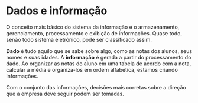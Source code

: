 # Dados e informação

O conceito mais básico do sistema da informação é o armazenamento, gerenciamento, processamento e exibição de informações. Quase todo, senão todo sistema eletrônico, pode ser classificado assim.

**Dado** é tudo aquilo que se sabe sobre algo, como as notas dos alunos, seus nomes e suas idades.
A **informação** é gerada a partir do processamento do dado. Ao organizar as notas do aluno em uma tabela de acordo com a nota, calcular a média e organizá-los em ordem alfabética, estamos criando informações.

Com o conjunto das informações, decisões mais corretas sobre a direção que a empresa deve seguir podem ser tomadas.

